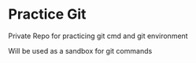 # Practice Git

Private Repo for practicing git cmd and git environment

Will be used as a sandbox for git commands